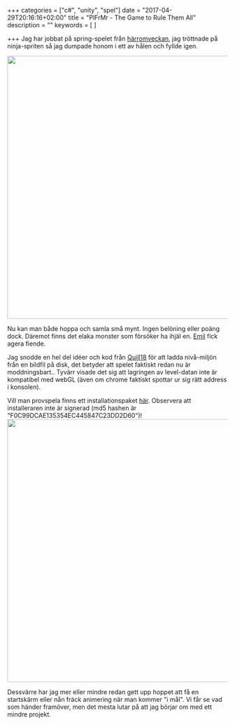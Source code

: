 +++
categories = ["c#", "unity", "spel"]
date = "2017-04-29T20:16:16+02:00"
title = "PlFrMr - The Game to Rule Them All"
description = ""
keywords = [
]

+++
Jag har jobbat på spring-spelet från [härromveckan](/blog/2017/03/12/runnergame/), jag tröttnade på ninja-spriten så jag dumpade honom i ett av hålen och fyllde igen.

<!--more-->
<img src="/images/PlFrMr/PlFrMr1.png" width=600px>

Nu kan man både hoppa och samla små mynt. Ingen belöning eller poäng dock. Däremot finns det elaka monster som försöker ha ihjäl en.  [Emil](http://www.twitch.tv/) fick agera fiende.

Jag snodde en hel del idéer och kod från [Quill18](https://www.twitch.tv/quill18/) för att ladda nivå-miljön från en bildfil på disk, det betyder att spelet faktiskt redan nu är moddningsbart.. Tyvärr visade det sig att lagringen av level-datan inte är kompatibel med webGL  (även om chrome faktiskt spottar ur sig rätt address i konsolen).

Vill man provspela finns ett installationspaket [här](/post/PlFrMr/pLtFrMr.pkg). Observera att installeraren inte är signerad (md5 hashen är "F0C99DCAE135354EC445847C23DD2D60")!
<img src="/images/PlFrMr/PlFrMr2.png" width=600px>

Dessvärre har jag mer eller mindre redan gett upp hoppet att få en startskärm eller nån fräck animering när man kommer "i mål". Vi får se vad som händer framöver, men det mesta lutar på att jag börjar om med ett mindre projekt.
